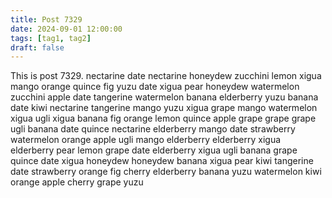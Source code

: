 ```yaml
---
title: Post 7329
date: 2024-09-01 12:00:00
tags: [tag1, tag2]
draft: false
---
```

This is post 7329.
nectarine
date
nectarine
honeydew
zucchini
lemon
xigua
mango
orange
quince
fig
yuzu
date
xigua
pear
honeydew
watermelon
zucchini
apple
date
tangerine
watermelon
banana
elderberry
yuzu
banana
date
kiwi
nectarine
tangerine
mango
yuzu
xigua
grape
mango
watermelon
xigua
ugli
xigua
banana
fig
orange
lemon
quince
apple
grape
grape
grape
ugli
banana
date
quince
nectarine
elderberry
mango
date
strawberry
watermelon
orange
apple
ugli
mango
elderberry
elderberry
xigua
elderberry
pear
lemon
grape
date
elderberry
xigua
ugli
banana
grape
quince
date
xigua
honeydew
honeydew
banana
xigua
pear
kiwi
tangerine
date
strawberry
orange
fig
cherry
elderberry
banana
yuzu
watermelon
kiwi
orange
apple
cherry
grape
yuzu
